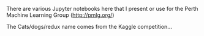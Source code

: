 There are various Jupyter notebooks here that I present or use for the Perth Machine Learning Group (http://pmlg.org/)

The Cats/dogs/redux name comes from the Kaggle competition...
